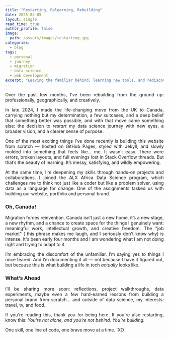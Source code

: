 ```yaml
---
title: "Restarting, Relearning, Rebuilding"
date: 2025-04-05
layout: single
read_time: true
author_profile: false
image:
  path: /assets/images/restarting.jpg
categories:
  - blog
tags:
  - personal
  - journey
  - migration
  - data science
  - web development
excerpt: "Leaving the familiar behind, learning new tools, and rediscovering myself through data. Here's where I am and where I'm going."
---
```

<div style="text-align: justify;">
Over the past few months, I’ve been rebuilding from the ground up: professionally, geographically, and creatively.

In late 2024, I made the life-changing move from the UK to Canada, carrying nothing but my determination, a few suitcases, and a deep belief that something better was possible, and with that move came something else: the decision to *restart* my data science journey with new eyes, a broader vision, and a clearer sense of purpose.

One of the most exciting things I've done recently is building this website from scratch — hosted on GitHub Pages, styled with Jekyll, and slowly molded into something that feels like... me. It wasn’t easy. There were errors, broken layouts, and full evenings lost in Stack Overflow threads. But that’s the beauty of learning. It’s messy, satisfying, and wildly empowering.

At the same time, I’m deepening my skills through hands-on projects and collaborations. I joined the ALX Africa Data Science program, which challenges me to think not just like a coder but like a problem solver, using data as a language for change. One of the assignments tasked us with building our website, portfolio and personal brand.

### Oh, Canada!

Migration forces reinvention. Canada isn’t just a new home, it’s a new stage, a new rhythm, and a chance to create space for the things I genuinely want: meaningful work, intellectual growth, and creative freedom. The "job market" ( this phrase makes me laugh, and I seriously don't know why) is intense. It's been early four months and I am wondering what I am not doing right and trying to adapt to it.

I’m embracing the discomfort of the unfamiliar. I’m saying yes to things I once feared. And I’m documenting it all — not because I have it figured out, but because this is what building a life in tech *actually* looks like.

### What’s Ahead

I’ll be sharing more soon: reflections, project walkthroughs, data experiments, maybe even a few hard-earned lessons from building a personal brand from scratch... and outside of data science, my interests: travel, tv, and food.

If you're reading this, thank you for being here. If you're also restarting, know this: *You’re not alone, and you’re not behind. You’re building.*

One skill, one line of code, one brave move at a time. 
'XO
</div>
